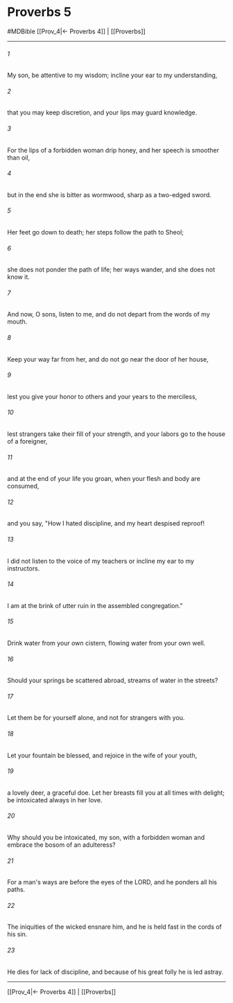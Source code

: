 # Proverbs 5
#MDBible
[[Prov_4|← Proverbs 4]] | [[Proverbs]]

***

###### 1 
My son, be attentive to my wisdom; incline your ear to my understanding, 

###### 2 
that you may keep discretion, and your lips may guard knowledge. 

###### 3 
For the lips of a forbidden woman drip honey, and her speech is smoother than oil, 

###### 4 
but in the end she is bitter as wormwood, sharp as a two-edged sword. 

###### 5 
Her feet go down to death; her steps follow the path to Sheol; 

###### 6 
she does not ponder the path of life; her ways wander, and she does not know it. 

###### 7 
And now, O sons, listen to me, and do not depart from the words of my mouth. 

###### 8 
Keep your way far from her, and do not go near the door of her house, 

###### 9 
lest you give your honor to others and your years to the merciless, 

###### 10 
lest strangers take their fill of your strength, and your labors go to the house of a foreigner, 

###### 11 
and at the end of your life you groan, when your flesh and body are consumed, 

###### 12 
and you say, "How I hated discipline, and my heart despised reproof! 

###### 13 
I did not listen to the voice of my teachers or incline my ear to my instructors. 

###### 14 
I am at the brink of utter ruin in the assembled congregation." 

###### 15 
Drink water from your own cistern, flowing water from your own well. 

###### 16 
Should your springs be scattered abroad, streams of water in the streets? 

###### 17 
Let them be for yourself alone, and not for strangers with you. 

###### 18 
Let your fountain be blessed, and rejoice in the wife of your youth, 

###### 19 
a lovely deer, a graceful doe. Let her breasts fill you at all times with delight; be intoxicated always in her love. 

###### 20 
Why should you be intoxicated, my son, with a forbidden woman and embrace the bosom of an adulteress? 

###### 21 
For a man's ways are before the eyes of the LORD, and he ponders all his paths. 

###### 22 
The iniquities of the wicked ensnare him, and he is held fast in the cords of his sin. 

###### 23 
He dies for lack of discipline, and because of his great folly he is led astray. 

***

[[Prov_4|← Proverbs 4]] | [[Proverbs]]
